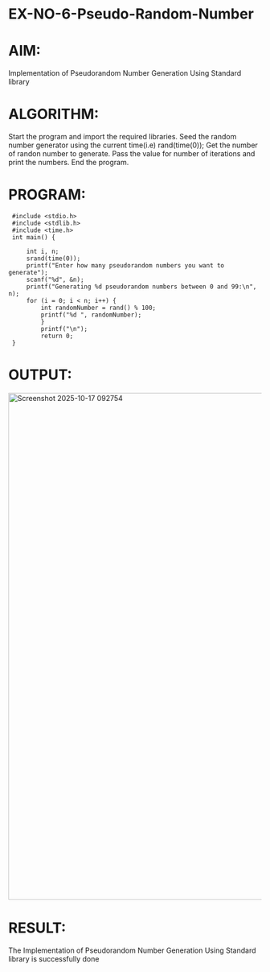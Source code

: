 # EX-NO-6-Pseudo-Random-Number

# AIM: 
Implementation of Pseudorandom Number Generation Using Standard library

# ALGORITHM:
Start the program and import the required libraries.
Seed the random number generator using the current time(i.e) rand(time(0));
Get the number of randon number to generate.
Pass the value for number of iterations and print the numbers.
End the program.

# PROGRAM:
```
 #include <stdio.h>
 #include <stdlib.h>
 #include <time.h>
 int main() {
     
     int i, n;
     srand(time(0));
     printf("Enter how many pseudorandom numbers you want to generate");
     scanf("%d", &n);
     printf("Generating %d pseudorandom numbers between 0 and 99:\n", n);
     for (i = 0; i < n; i++) {
         int randomNumber = rand() % 100;
         printf("%d ", randomNumber);
         }
         printf("\n");
         return 0;
 }
```

# OUTPUT:

<img width="1528" height="1007" alt="Screenshot 2025-10-17 092754" src="https://github.com/user-attachments/assets/1eecfd30-34e7-450a-a47f-b83dc34f3df3" />

# RESULT:

The Implementation of Pseudorandom Number Generation Using Standard library is successfully done
